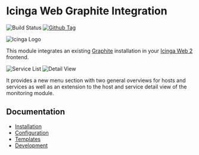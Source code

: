 # Icinga Web Graphite Integration

![Build Status](https://github.com/icinga/icingaweb2-module-graphite/workflows/PHP%20Tests/badge.svg?branch=main)
[![Github Tag](https://img.shields.io/github/tag/Icinga/icingaweb2-module-graphite.svg)](https://github.com/Icinga/icingaweb2-module-graphite)

![Icinga Logo](https://icinga.com/wp-content/uploads/2014/06/icinga_logo.png)

This module integrates an existing [Graphite](https://graphite.readthedocs.io/en/latest/)
installation in your [Icinga Web 2](https://icinga.com/products/infrastructure-monitoring/)
frontend.

![Service List](doc/img/service-list.png)
![Detail View](doc/img/service-detail-view.png)

It provides a new menu section with two general overviews for hosts and
services as well as an extension to the host and service detail view of
the monitoring module.

## Documentation

* [Installation](https://icinga.com/docs/icinga-web-graphite-integration/latest/doc/02-Installation/)
* [Configuration](https://icinga.com/docs/icinga-web-graphite-integration/latest/doc/03-Configuration/)
* [Templates](https://icinga.com/docs/icinga-web-graphite-integration/latest/doc/04-Templates/)
* [Development](https://icinga.com/docs/icinga-web-graphite-integration/latest/doc/06-Development/)
